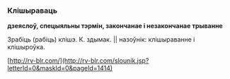 ### Клішыраваць
**дзеяслоў, спецыяльны тэрмін, закончанае і незакончанае трыванне**

Зрабіць (рабіць) клішэ. К. здымак. || назоўнік: клішыраванне і клішыроўка.

<a rel="author">[http://rv-blr.com/](http://rv-blr.com/slounik.jsp?letterId=0&maskId=0&pageId=1414)</a>

